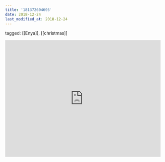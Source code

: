 ```yaml
---
title: '181372604605'
date: 2018-12-24
last_modified_at: 2018-12-24
---
```

tagged: [[Enya]], [[christmas]]
<iframe allow="accelerometer; autoplay; clipboard-write; encrypted-media; gyroscope; picture-in-picture" allowfullscreen="" frameborder="0" height="375" id="youtube_iframe" src="https://www.youtube.com/embed/dR_9ik84OYQ?feature=oembed&amp;enablejsapi=1&amp;origin=https://safe.txmblr.com&amp;wmode=opaque" width="500"></iframe>